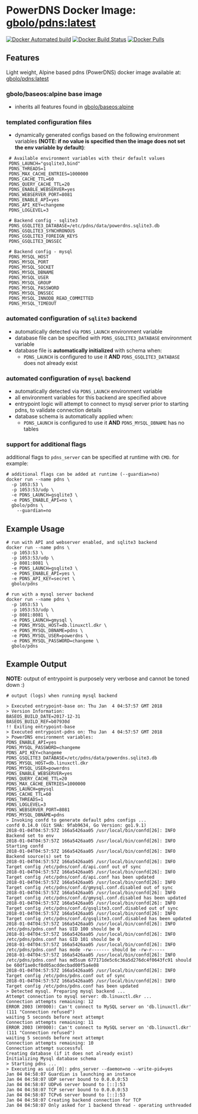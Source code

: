 # PowerDNS Docker Image: [gbolo/pdns:latest](https://hub.docker.com/r/gbolo/pdns/)

[![Docker Automated build](https://img.shields.io/docker/automated/gbolo/pdns.svg)]()
[![Docker Build Status](https://img.shields.io/docker/build/gbolo/pdns.svg)]()
[![Docker Pulls](https://img.shields.io/docker/pulls/gbolo/pdns.svg)]()

## Features

Light weight, Alpine based pdns (PowerDNS) docker image available at: [gbolo/pdns:latest](https://hub.docker.com/r/gbolo/pdns/)

### gbolo/baseos:alpine base image
 - inherits all features found in [gbolo/baseos:alpine](https://hub.docker.com/r/gbolo/baseos)

### templated configuration files
 - dynamically generated configs based on the following environment variables **(NOTE: if no value is specified then the image does not set the env variable by default)**:
 ```
  # Available environment variables with their default values
  PDNS_LAUNCH="gsqlite3,bind"
  PDNS_THREADS=1
  PDNS_MAX_CACHE_ENTRIES=1000000
  PDNS_CACHE_TTL=60
  PDNS_QUERY_CACHE_TTL=20
  PDNS_ENABLE_WEBSERVER=yes
  PDNS_WEBSERVER_PORT=8081
  PDNS_ENABLE_API=yes
  PDNS_API_KEY=changeme
  PDNS_LOGLEVEL=3

  # Backend config - sqlite3
  PDNS_GSQLITE3_DATABASE=/etc/pdns/data/powerdns.sqlite3.db
  PDNS_GSQLITE3_SYNCHRONOUS
  PDNS_GSQLITE3_FOREIGN_KEYS
  PDNS_GSQLITE3_DNSSEC

  # Backend config - mysql
  PDNS_MYSQL_HOST
  PDNS_MYSQL_PORT
  PDNS_MYSQL_SOCKET
  PDNS_MYSQL_DBNAME
  PDNS_MYSQL_USER
  PDNS_MYSQL_GROUP
  PDNS_MYSQL_PASSWORD
  PDNS_MYSQL_DNSSEC
  PDNS_MYSQL_INNODB_READ_COMMITTED
  PDNS_MYSQL_TIMEOUT
 ```
### automated configuration of `sqlite3` backend
 - automatically detected via `PDNS_LAUNCH` environment variable
 - database file can be specified with `PDNS_GSQLITE3_DATABASE` environment variable
 - database file is **automatically initialized** with schema when:
   * `PDNS_LAUNCH` is configured to use it **AND** `PDNS_GSQLITE3_DATABASE` does not already exist

### automated configuration of `mysql` backend
 - automatically detected via `PDNS_LAUNCH` environment variable
 - all environment variables for this backend are specified above
 - entrypoint logic will attempt to connect to mysql server prior to starting pdns, to validate connection details
 - database schema is automatically applied when:
   * `PDNS_LAUNCH` is configured to use it **AND** `PDNS_MYSQL_DBNAME` has no tables

### support for additional flags
additional flags to `pdns_server` can be specified at runtime with `CMD`. for example:
```
# additional flags can be added at runtime (--guardian=no)
docker run --name pdns \
  -p 1053:53 \
  -p 1053:53/udp \
  -e PDNS_LAUNCH=gsqlite3 \
  -e PDNS_ENABLE_API=no \
  gbolo/pdns \
    --guardian=no
```

## Example Usage
```
# run with API and webserver enabled, and sqlite3 backend
docker run --name pdns \
  -p 1053:53 \
  -p 1053:53/udp \
  -p 8081:8081 \
  -e PDNS_LAUNCH=gsqlite3 \
  -e PDNS_ENABLE_API=yes \
  -e PDNS_API_KEY=secret \
  gbolo/pdns

# run with a mysql server backend
docker run --name pdns \
  -p 1053:53 \
  -p 1053:53/udp \
  -p 8081:8081 \
  -e PDNS_LAUNCH=gmysql \
  -e PDNS_MYSQL_HOST=db.linuxctl.dkr \
  -e PDNS_MYSQL_DBNAME=pdns \
  -e PDNS_MYSQL_USER=powerdns \
  -e PDNS_MYSQL_PASSWORD=changeme \
  gbolo/pdns
```

## Example Output
**NOTE:** output of entrypoint is purposely very verbose and cannot be toned down :)
```
# output (logs) when running mysql backend

> Executed entrypoint-base on: Thu Jan  4 04:57:57 GMT 2018
> Version Information:
BASEOS_BUILD_DATE=2017-12-31
BASEOS_BUILD_REF=b07930d
!! Exiting entrypoint-base
> Executed entrypoint-pdns on: Thu Jan  4 04:57:57 GMT 2018
> PowerDNS environment variables:
PDNS_ENABLE_API=yes
PDNS_MYSQL_PASSWORD=changeme
PDNS_API_KEY=changeme
PDNS_GSQLITE3_DATABASE=/etc/pdns/data/powerdns.sqlite3.db
PDNS_MYSQL_HOST=db.linuxctl.dkr
PDNS_MYSQL_USER=powerdns
PDNS_ENABLE_WEBSERVER=yes
PDNS_QUERY_CACHE_TTL=20
PDNS_MAX_CACHE_ENTRIES=1000000
PDNS_LAUNCH=gmysql
PDNS_CACHE_TTL=60
PDNS_THREADS=1
PDNS_LOGLEVEL=3
PDNS_WEBSERVER_PORT=8081
PDNS_MYSQL_DBNAME=pdns
> Invoking confd to generate default pdns configs ...
confd 0.14.0 (Git SHA: 9fab9634, Go Version: go1.9.1)
2018-01-04T04:57:57Z 166a5426aa05 /usr/local/bin/confd[26]: INFO Backend set to env
2018-01-04T04:57:57Z 166a5426aa05 /usr/local/bin/confd[26]: INFO Starting confd
2018-01-04T04:57:57Z 166a5426aa05 /usr/local/bin/confd[26]: INFO Backend source(s) set to
2018-01-04T04:57:57Z 166a5426aa05 /usr/local/bin/confd[26]: INFO Target config /etc/pdns/conf.d/api.conf out of sync
2018-01-04T04:57:57Z 166a5426aa05 /usr/local/bin/confd[26]: INFO Target config /etc/pdns/conf.d/api.conf has been updated
2018-01-04T04:57:57Z 166a5426aa05 /usr/local/bin/confd[26]: INFO Target config /etc/pdns/conf.d/gmysql.conf.disabled out of sync
2018-01-04T04:57:57Z 166a5426aa05 /usr/local/bin/confd[26]: INFO Target config /etc/pdns/conf.d/gmysql.conf.disabled has been updated
2018-01-04T04:57:57Z 166a5426aa05 /usr/local/bin/confd[26]: INFO Target config /etc/pdns/conf.d/gsqlite3.conf.disabled out of sync
2018-01-04T04:57:57Z 166a5426aa05 /usr/local/bin/confd[26]: INFO Target config /etc/pdns/conf.d/gsqlite3.conf.disabled has been updated
2018-01-04T04:57:57Z 166a5426aa05 /usr/local/bin/confd[26]: INFO /etc/pdns/pdns.conf has UID 100 should be 0
2018-01-04T04:57:57Z 166a5426aa05 /usr/local/bin/confd[26]: INFO /etc/pdns/pdns.conf has GID 101 should be 0
2018-01-04T04:57:57Z 166a5426aa05 /usr/local/bin/confd[26]: INFO /etc/pdns/pdns.conf has mode -rw------- should be -rw-r-----
2018-01-04T04:57:57Z 166a5426aa05 /usr/local/bin/confd[26]: INFO /etc/pdns/pdns.conf has md5sum 677171de5c6c36a5d276dc4f0643fc91 should be 60df1ae0cf8d05acddecbad00f5a4e08
2018-01-04T04:57:57Z 166a5426aa05 /usr/local/bin/confd[26]: INFO Target config /etc/pdns/pdns.conf out of sync
2018-01-04T04:57:57Z 166a5426aa05 /usr/local/bin/confd[26]: INFO Target config /etc/pdns/pdns.conf has been updated
> Detected mysql. Preparing mysql backend ...
Attempt connection to mysql server: db.linuxctl.dkr ...
Connection attempts remaining: 12
ERROR 2003 (HY000): Can't connect to MySQL server on 'db.linuxctl.dkr' (111 "Connection refused")
waiting 5 seconds before next attempt
Connection attempts remaining: 11
ERROR 2003 (HY000): Can't connect to MySQL server on 'db.linuxctl.dkr' (111 "Connection refused")
waiting 5 seconds before next attempt
Connection attempts remaining: 10
Connection attempt successful
Creating database (if it does not already exist)
Initializing Mysql database schema
> Starting pdns ...
> Executing as uid [0]: pdns_server --daemon=no --write-pid=yes
Jan 04 04:58:07 Guardian is launching an instance
Jan 04 04:58:07 UDP server bound to 0.0.0.0:53
Jan 04 04:58:07 UDPv6 server bound to [::]:53
Jan 04 04:58:07 TCP server bound to 0.0.0.0:53
Jan 04 04:58:07 TCPv6 server bound to [::]:53
Jan 04 04:58:07 Creating backend connection for TCP
Jan 04 04:58:07 Only asked for 1 backend thread - operating unthreaded
```
